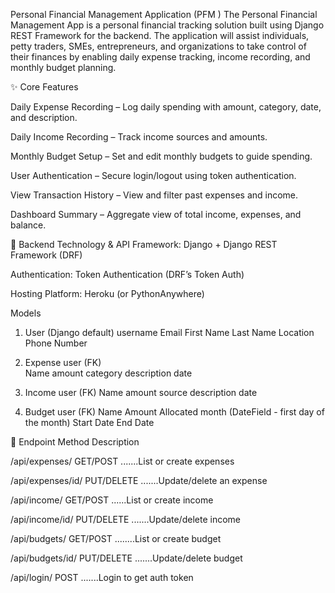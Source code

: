 Personal Financial Management Application (PFM ) 
The Personal Financial Management App is a personal financial tracking solution built using Django REST Framework for the backend. The application will assist individuals, petty traders, SMEs, entrepreneurs, and organizations to take control of their finances by enabling daily expense tracking, income recording, and monthly budget planning.

✨ Core Features

Daily Expense Recording – Log daily spending with amount, category, date, and description.


Daily Income Recording – Track income sources and amounts.


Monthly Budget Setup – Set and edit monthly budgets to guide spending.


User Authentication – Secure login/logout using token authentication.


View Transaction History – View and filter past expenses and income.


Dashboard Summary – Aggregate view of total income, expenses, and balance.


🔌 Backend Technology & API
Framework: Django + Django REST Framework (DRF)


Authentication: Token Authentication (DRF’s Token Auth)


Hosting Platform: Heroku (or PythonAnywhere)

Models
1. User (Django default)
username
Email
First Name
Last Name
Location
Phone Number


2. Expense
user (FK)	
Name
amount
category
description
date


3. Income
user (FK)
Name
amount
source
description
date


4. Budget
user (FK)
Name
Amount Allocated
month (DateField - first day of the month)
Start Date
End Date



📡 Endpoint                      Method                          Description

/api/expenses/              GET/POST                .......List or create expenses

/api/expenses/id/        PUT/DELETE               .......Update/delete an expense

/api/income/                GET/POST                ......List or create income

/api/income/id/          PUT/DELETE               .......Update/delete income

/api/budgets/              GET/POST                 ........List or create budget

/api/budgets/id/         PUT/DELETE               .......Update/delete budget

/api/login/                  POST                   .......Login to get auth token






